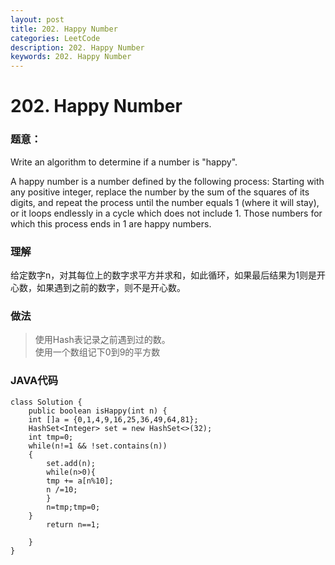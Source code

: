 ```yaml
---
layout: post
title: 202. Happy Number
categories: LeetCode
description: 202. Happy Number
keywords: 202. Happy Number
---
```

# 202. Happy Number

### 题意：
Write an algorithm to determine if a number is "happy".

A happy number is a number defined by the following process: Starting with any positive integer, replace the number by the sum of the squares of its digits, and repeat the process until the number equals 1 (where it will stay), or it loops endlessly in a cycle which does not include 1. Those numbers for which this process ends in 1 are happy numbers.

### 理解
给定数字n，对其每位上的数字求平方并求和，如此循环，如果最后结果为1则是开心数，如果遇到之前的数字，则不是开心数。

### 做法
>使用Hash表记录之前遇到过的数。
><br>使用一个数组记下0到9的平方数

### JAVA代码
```
class Solution {
    public boolean isHappy(int n) {
    int []a = {0,1,4,9,16,25,36,49,64,81};
    HashSet<Integer> set = new HashSet<>(32);
    int tmp=0;
    while(n!=1 && !set.contains(n))
    {
        set.add(n);
        while(n>0){
        tmp += a[n%10];
        n /=10;
        }
        n=tmp;tmp=0;
    }
        return n==1;
        
    }
}
```